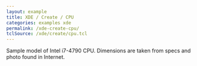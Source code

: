 ```yaml
---
layout: example
title: XDE / Create / CPU
categories: examples xde
permalink: /xde-create-cpu/
tclSource: /xde/create/cpu.tcl
---
```


Sample model of Intel i7-4790 CPU.
Dimensions are taken from specs and photo found in Internet.
